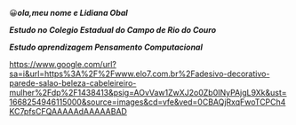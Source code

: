 😀***ola,meu nome e Lidiana Obal***

***Estudo no Colegio Estadual do Campo de Rio do Couro***

***Estudo aprendizagem Pensamento Computacional***

https://www.google.com/url?sa=i&url=https%3A%2F%2Fwww.elo7.com.br%2Fadesivo-decorativo-parede-salao-beleza-cabeleireiro-mulher%2Fdp%2F1438413&psig=AOvVaw1ZwXJ2o0Zb0INyPAjgL9Xk&ust=1668254946115000&source=images&cd=vfe&ved=0CBAQjRxqFwoTCPCh4KC7pfsCFQAAAAAdAAAAABAD
